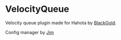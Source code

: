 # VelocityQueue


Velocity queue plugin made for Hahota by [BlackGold](https://github.com/Omar0Gamal).

Config manager by [Jim](https://github.com/JLyne)
